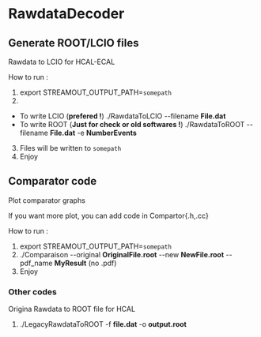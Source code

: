 # RawdataDecoder

## Generate ROOT/LCIO files

Rawdata to LCIO for HCAL-ECAL

How to run :

1) export STREAMOUT_OUTPUT_PATH=`somepath`
2)

- To write LCIO (**prefered !**)
  ./RawdataToLCIO --filename **File.dat**
- To write ROOT (**Just for check or old softwares !**)
  ./RawdataToROOT --filename **File.dat** -e **NumberEvents**

3) Files will be written to `somepath`
4) Enjoy

## Comparator code

Plot comparator graphs

If you want more plot, you can add code in Compartor{.h,.cc}

How to run :

1) export STREAMOUT_OUTPUT_PATH=`somepath`
2) ./Comparaison --original **OriginalFile.root** --new **NewFile.root** --pdf_name **MyResult** (no .pdf)
3) Enjoy

### Other codes

Origina Rawdata to ROOT file for HCAL

1) ./LegacyRawdataToROOT -f **file.dat** -o **output.root**
